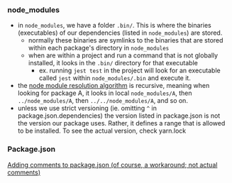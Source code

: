 
### node_modules
- in `node_modules`, we have a folder `.bin/`. This is where the binaries (executables) of our dependencies (listed in `node_modules`) are stored.
	- normally these binaries are symlinks to the binaries that are stored within each package's directory in `node_modules`
	- when are within a project and run a command that is not globally installed, it looks in the `.bin/` directory for that executable
		- ex. running `jest test` in the project will look for an executable called `jest` within `node_modules/.bin` and execute it.
- the [node module resolution algorithm](https://nodejs.org/api/modules.html#modules_loading_from_node_modules_folders) is recursive, meaning when looking for package A, it looks in local `node_modules/A`, then `../node_modules/A`, then `../../node_modules/A`, and so on.
- unless we use strict versioning (ie. omitting `^` in package.json.dependencies) the version listed in package.json is not the version our package uses. Rather, it defines a range that is allowed to be installed. To see the actual version, check yarn.lock

### Package.json
[Adding comments to package.json (of course, a workaround; not actual comments)](https://stackoverflow.com/questions/14221579/how-do-i-add-comments-to-package-json-for-npm-install)